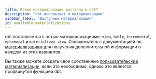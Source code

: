 ```yaml
---
title: Какие материализации доступны в dbt?
description: "dbt использует 4 материализации"
sidebar_label: 'Доступные материализации'
id: available-materializations
---
```


dbt поставляется с пятью <Term id="materialization">материализациями</Term>: `view`, `table`, `incremental`, `ephemeral` и `materialized_view`.
Ознакомьтесь с документацией по [материализациям](/docs/build/materializations) для получения дополнительной информации о каждом из этих вариантов.

Вы также можете создать свои собственные [пользовательские материализации](/guides/create-new-materializations), если это необходимо, однако это является продвинутой функцией dbt.
